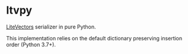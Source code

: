 # ltvpy
[LiteVectors](https://litevectors.org/) serializer in pure Python.

This implementation relies on the default dictionary preserving insertion order (Python 3.7+).
